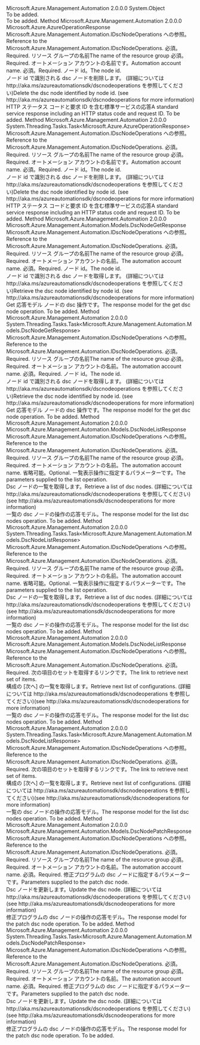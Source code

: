 <Type Name="DscNodeOperationsExtensions" FullName="Microsoft.Azure.Management.Automation.DscNodeOperationsExtensions">
  <TypeSignature Language="C#" Value="public static class DscNodeOperationsExtensions" />
  <TypeSignature Language="ILAsm" Value=".class public auto ansi abstract sealed beforefieldinit DscNodeOperationsExtensions extends System.Object" />
  <TypeSignature Language="DocId" Value="T:Microsoft.Azure.Management.Automation.DscNodeOperationsExtensions" />
  <TypeSignature Language="VB.NET" Value="Public Module DscNodeOperationsExtensions" />
  <TypeSignature Language="F#" Value="type DscNodeOperationsExtensions = class" />
  <AssemblyInfo>
    <AssemblyName>Microsoft.Azure.Management.Automation</AssemblyName>
    <AssemblyVersion>2.0.0.0</AssemblyVersion>
  </AssemblyInfo>
  <Base>
    <BaseTypeName>System.Object</BaseTypeName>
  </Base>
  <Interfaces />
  <Docs>
    <summary>To be added.</summary>
    <remarks>To be added.</remarks>
  </Docs>
  <Members>
    <Member MemberName="Delete">
      <MemberSignature Language="C#" Value="public static Microsoft.Azure.AzureOperationResponse Delete (this Microsoft.Azure.Management.Automation.IDscNodeOperations operations, string resourceGroupName, string automationAccount, Guid nodeId);" />
      <MemberSignature Language="ILAsm" Value=".method public static hidebysig class Microsoft.Azure.AzureOperationResponse Delete(class Microsoft.Azure.Management.Automation.IDscNodeOperations operations, string resourceGroupName, string automationAccount, valuetype System.Guid nodeId) cil managed" />
      <MemberSignature Language="DocId" Value="M:Microsoft.Azure.Management.Automation.DscNodeOperationsExtensions.Delete(Microsoft.Azure.Management.Automation.IDscNodeOperations,System.String,System.String,System.Guid)" />
      <MemberSignature Language="VB.NET" Value="&lt;Extension()&gt;&#xA;Public Function Delete (operations As IDscNodeOperations, resourceGroupName As String, automationAccount As String, nodeId As Guid) As AzureOperationResponse" />
      <MemberSignature Language="F#" Value="static member Delete : Microsoft.Azure.Management.Automation.IDscNodeOperations * string * string * Guid -&gt; Microsoft.Azure.AzureOperationResponse" Usage="Microsoft.Azure.Management.Automation.DscNodeOperationsExtensions.Delete (operations, resourceGroupName, automationAccount, nodeId)" />
      <MemberType>Method</MemberType>
      <AssemblyInfo>
        <AssemblyName>Microsoft.Azure.Management.Automation</AssemblyName>
        <AssemblyVersion>2.0.0.0</AssemblyVersion>
      </AssemblyInfo>
      <ReturnValue>
        <ReturnType>Microsoft.Azure.AzureOperationResponse</ReturnType>
      </ReturnValue>
      <Parameters>
        <Parameter Name="operations" Type="Microsoft.Azure.Management.Automation.IDscNodeOperations" RefType="this" />
        <Parameter Name="resourceGroupName" Type="System.String" />
        <Parameter Name="automationAccount" Type="System.String" />
        <Parameter Name="nodeId" Type="System.Guid" />
      </Parameters>
      <Docs>
        <param name="operations">
            <span data-ttu-id="efe76-101">Microsoft.Azure.Management.Automation.IDscNodeOperations への参照。</span><span class="sxs-lookup"><span data-stu-id="efe76-101">Reference to the Microsoft.Azure.Management.Automation.IDscNodeOperations.</span></span>
            </param>
        <param name="resourceGroupName">
            <span data-ttu-id="efe76-102">必須。</span><span class="sxs-lookup"><span data-stu-id="efe76-102">Required.</span></span> <span data-ttu-id="efe76-103">リソース グループの名前</span><span class="sxs-lookup"><span data-stu-id="efe76-103">The name of the resource group</span></span>
            </param>
        <param name="automationAccount">
            <span data-ttu-id="efe76-104">必須。</span><span class="sxs-lookup"><span data-stu-id="efe76-104">Required.</span></span> <span data-ttu-id="efe76-105">オートメーション アカウントの名前です。</span><span class="sxs-lookup"><span data-stu-id="efe76-105">Automation account name.</span></span>
            </param>
        <param name="nodeId">
            <span data-ttu-id="efe76-106">必須。</span><span class="sxs-lookup"><span data-stu-id="efe76-106">Required.</span></span> <span data-ttu-id="efe76-107">ノード id。</span><span class="sxs-lookup"><span data-stu-id="efe76-107">The node id.</span></span>
            </param>
        <summary>
            <span data-ttu-id="efe76-108">ノード id で識別される dsc ノードを削除します。 (詳細については http://aka.ms/azureautomationsdk/dscnodeoperations を参照してください)</span><span class="sxs-lookup"><span data-stu-id="efe76-108">Delete the dsc node identified by node id.  (see http://aka.ms/azureautomationsdk/dscnodeoperations for more information)</span></span>
            </summary>
        <returns>
            <span data-ttu-id="efe76-109">HTTP ステータス コードと要求 ID を含む標準サービスの応答</span><span class="sxs-lookup"><span data-stu-id="efe76-109">A standard service response including an HTTP status code and request ID.</span></span>
            </returns>
        <remarks>To be added.</remarks>
      </Docs>
    </Member>
    <Member MemberName="DeleteAsync">
      <MemberSignature Language="C#" Value="public static System.Threading.Tasks.Task&lt;Microsoft.Azure.AzureOperationResponse&gt; DeleteAsync (this Microsoft.Azure.Management.Automation.IDscNodeOperations operations, string resourceGroupName, string automationAccount, Guid nodeId);" />
      <MemberSignature Language="ILAsm" Value=".method public static hidebysig class System.Threading.Tasks.Task`1&lt;class Microsoft.Azure.AzureOperationResponse&gt; DeleteAsync(class Microsoft.Azure.Management.Automation.IDscNodeOperations operations, string resourceGroupName, string automationAccount, valuetype System.Guid nodeId) cil managed" />
      <MemberSignature Language="DocId" Value="M:Microsoft.Azure.Management.Automation.DscNodeOperationsExtensions.DeleteAsync(Microsoft.Azure.Management.Automation.IDscNodeOperations,System.String,System.String,System.Guid)" />
      <MemberSignature Language="VB.NET" Value="&lt;Extension()&gt;&#xA;Public Function DeleteAsync (operations As IDscNodeOperations, resourceGroupName As String, automationAccount As String, nodeId As Guid) As Task(Of AzureOperationResponse)" />
      <MemberSignature Language="F#" Value="static member DeleteAsync : Microsoft.Azure.Management.Automation.IDscNodeOperations * string * string * Guid -&gt; System.Threading.Tasks.Task&lt;Microsoft.Azure.AzureOperationResponse&gt;" Usage="Microsoft.Azure.Management.Automation.DscNodeOperationsExtensions.DeleteAsync (operations, resourceGroupName, automationAccount, nodeId)" />
      <MemberType>Method</MemberType>
      <AssemblyInfo>
        <AssemblyName>Microsoft.Azure.Management.Automation</AssemblyName>
        <AssemblyVersion>2.0.0.0</AssemblyVersion>
      </AssemblyInfo>
      <ReturnValue>
        <ReturnType>System.Threading.Tasks.Task&lt;Microsoft.Azure.AzureOperationResponse&gt;</ReturnType>
      </ReturnValue>
      <Parameters>
        <Parameter Name="operations" Type="Microsoft.Azure.Management.Automation.IDscNodeOperations" RefType="this" />
        <Parameter Name="resourceGroupName" Type="System.String" />
        <Parameter Name="automationAccount" Type="System.String" />
        <Parameter Name="nodeId" Type="System.Guid" />
      </Parameters>
      <Docs>
        <param name="operations">
            <span data-ttu-id="efe76-110">Microsoft.Azure.Management.Automation.IDscNodeOperations への参照。</span><span class="sxs-lookup"><span data-stu-id="efe76-110">Reference to the Microsoft.Azure.Management.Automation.IDscNodeOperations.</span></span>
            </param>
        <param name="resourceGroupName">
            <span data-ttu-id="efe76-111">必須。</span><span class="sxs-lookup"><span data-stu-id="efe76-111">Required.</span></span> <span data-ttu-id="efe76-112">リソース グループの名前</span><span class="sxs-lookup"><span data-stu-id="efe76-112">The name of the resource group</span></span>
            </param>
        <param name="automationAccount">
            <span data-ttu-id="efe76-113">必須。</span><span class="sxs-lookup"><span data-stu-id="efe76-113">Required.</span></span> <span data-ttu-id="efe76-114">オートメーション アカウントの名前です。</span><span class="sxs-lookup"><span data-stu-id="efe76-114">Automation account name.</span></span>
            </param>
        <param name="nodeId">
            <span data-ttu-id="efe76-115">必須。</span><span class="sxs-lookup"><span data-stu-id="efe76-115">Required.</span></span> <span data-ttu-id="efe76-116">ノード id。</span><span class="sxs-lookup"><span data-stu-id="efe76-116">The node id.</span></span>
            </param>
        <summary>
            <span data-ttu-id="efe76-117">ノード id で識別される dsc ノードを削除します。 (詳細については http://aka.ms/azureautomationsdk/dscnodeoperations を参照してください)</span><span class="sxs-lookup"><span data-stu-id="efe76-117">Delete the dsc node identified by node id.  (see http://aka.ms/azureautomationsdk/dscnodeoperations for more information)</span></span>
            </summary>
        <returns>
            <span data-ttu-id="efe76-118">HTTP ステータス コードと要求 ID を含む標準サービスの応答</span><span class="sxs-lookup"><span data-stu-id="efe76-118">A standard service response including an HTTP status code and request ID.</span></span>
            </returns>
        <remarks>To be added.</remarks>
      </Docs>
    </Member>
    <Member MemberName="Get">
      <MemberSignature Language="C#" Value="public static Microsoft.Azure.Management.Automation.Models.DscNodeGetResponse Get (this Microsoft.Azure.Management.Automation.IDscNodeOperations operations, string resourceGroupName, string automationAccount, Guid nodeId);" />
      <MemberSignature Language="ILAsm" Value=".method public static hidebysig class Microsoft.Azure.Management.Automation.Models.DscNodeGetResponse Get(class Microsoft.Azure.Management.Automation.IDscNodeOperations operations, string resourceGroupName, string automationAccount, valuetype System.Guid nodeId) cil managed" />
      <MemberSignature Language="DocId" Value="M:Microsoft.Azure.Management.Automation.DscNodeOperationsExtensions.Get(Microsoft.Azure.Management.Automation.IDscNodeOperations,System.String,System.String,System.Guid)" />
      <MemberSignature Language="VB.NET" Value="&lt;Extension()&gt;&#xA;Public Function Get (operations As IDscNodeOperations, resourceGroupName As String, automationAccount As String, nodeId As Guid) As DscNodeGetResponse" />
      <MemberSignature Language="F#" Value="static member Get : Microsoft.Azure.Management.Automation.IDscNodeOperations * string * string * Guid -&gt; Microsoft.Azure.Management.Automation.Models.DscNodeGetResponse" Usage="Microsoft.Azure.Management.Automation.DscNodeOperationsExtensions.Get (operations, resourceGroupName, automationAccount, nodeId)" />
      <MemberType>Method</MemberType>
      <AssemblyInfo>
        <AssemblyName>Microsoft.Azure.Management.Automation</AssemblyName>
        <AssemblyVersion>2.0.0.0</AssemblyVersion>
      </AssemblyInfo>
      <ReturnValue>
        <ReturnType>Microsoft.Azure.Management.Automation.Models.DscNodeGetResponse</ReturnType>
      </ReturnValue>
      <Parameters>
        <Parameter Name="operations" Type="Microsoft.Azure.Management.Automation.IDscNodeOperations" RefType="this" />
        <Parameter Name="resourceGroupName" Type="System.String" />
        <Parameter Name="automationAccount" Type="System.String" />
        <Parameter Name="nodeId" Type="System.Guid" />
      </Parameters>
      <Docs>
        <param name="operations">
            <span data-ttu-id="efe76-119">Microsoft.Azure.Management.Automation.IDscNodeOperations への参照。</span><span class="sxs-lookup"><span data-stu-id="efe76-119">Reference to the Microsoft.Azure.Management.Automation.IDscNodeOperations.</span></span>
            </param>
        <param name="resourceGroupName">
            <span data-ttu-id="efe76-120">必須。</span><span class="sxs-lookup"><span data-stu-id="efe76-120">Required.</span></span> <span data-ttu-id="efe76-121">リソース グループの名前</span><span class="sxs-lookup"><span data-stu-id="efe76-121">The name of the resource group</span></span>
            </param>
        <param name="automationAccount">
            <span data-ttu-id="efe76-122">必須。</span><span class="sxs-lookup"><span data-stu-id="efe76-122">Required.</span></span> <span data-ttu-id="efe76-123">オートメーション アカウントの名前。</span><span class="sxs-lookup"><span data-stu-id="efe76-123">The automation account name.</span></span>
            </param>
        <param name="nodeId">
            <span data-ttu-id="efe76-124">必須。</span><span class="sxs-lookup"><span data-stu-id="efe76-124">Required.</span></span> <span data-ttu-id="efe76-125">ノード id。</span><span class="sxs-lookup"><span data-stu-id="efe76-125">The node id.</span></span>
            </param>
        <summary>
            <span data-ttu-id="efe76-126">ノード id で識別される dsc ノードを取得します。 (詳細については http://aka.ms/azureautomationsdk/dscnodeoperations を参照してください)</span><span class="sxs-lookup"><span data-stu-id="efe76-126">Retrieve the dsc node identified by node id.  (see http://aka.ms/azureautomationsdk/dscnodeoperations for more information)</span></span>
            </summary>
        <returns>
            <span data-ttu-id="efe76-127">Get 応答モデル ノードの dsc 操作です。</span><span class="sxs-lookup"><span data-stu-id="efe76-127">The response model for the get dsc node operation.</span></span>
            </returns>
        <remarks>To be added.</remarks>
      </Docs>
    </Member>
    <Member MemberName="GetAsync">
      <MemberSignature Language="C#" Value="public static System.Threading.Tasks.Task&lt;Microsoft.Azure.Management.Automation.Models.DscNodeGetResponse&gt; GetAsync (this Microsoft.Azure.Management.Automation.IDscNodeOperations operations, string resourceGroupName, string automationAccount, Guid nodeId);" />
      <MemberSignature Language="ILAsm" Value=".method public static hidebysig class System.Threading.Tasks.Task`1&lt;class Microsoft.Azure.Management.Automation.Models.DscNodeGetResponse&gt; GetAsync(class Microsoft.Azure.Management.Automation.IDscNodeOperations operations, string resourceGroupName, string automationAccount, valuetype System.Guid nodeId) cil managed" />
      <MemberSignature Language="DocId" Value="M:Microsoft.Azure.Management.Automation.DscNodeOperationsExtensions.GetAsync(Microsoft.Azure.Management.Automation.IDscNodeOperations,System.String,System.String,System.Guid)" />
      <MemberSignature Language="VB.NET" Value="&lt;Extension()&gt;&#xA;Public Function GetAsync (operations As IDscNodeOperations, resourceGroupName As String, automationAccount As String, nodeId As Guid) As Task(Of DscNodeGetResponse)" />
      <MemberSignature Language="F#" Value="static member GetAsync : Microsoft.Azure.Management.Automation.IDscNodeOperations * string * string * Guid -&gt; System.Threading.Tasks.Task&lt;Microsoft.Azure.Management.Automation.Models.DscNodeGetResponse&gt;" Usage="Microsoft.Azure.Management.Automation.DscNodeOperationsExtensions.GetAsync (operations, resourceGroupName, automationAccount, nodeId)" />
      <MemberType>Method</MemberType>
      <AssemblyInfo>
        <AssemblyName>Microsoft.Azure.Management.Automation</AssemblyName>
        <AssemblyVersion>2.0.0.0</AssemblyVersion>
      </AssemblyInfo>
      <ReturnValue>
        <ReturnType>System.Threading.Tasks.Task&lt;Microsoft.Azure.Management.Automation.Models.DscNodeGetResponse&gt;</ReturnType>
      </ReturnValue>
      <Parameters>
        <Parameter Name="operations" Type="Microsoft.Azure.Management.Automation.IDscNodeOperations" RefType="this" />
        <Parameter Name="resourceGroupName" Type="System.String" />
        <Parameter Name="automationAccount" Type="System.String" />
        <Parameter Name="nodeId" Type="System.Guid" />
      </Parameters>
      <Docs>
        <param name="operations">
            <span data-ttu-id="efe76-128">Microsoft.Azure.Management.Automation.IDscNodeOperations への参照。</span><span class="sxs-lookup"><span data-stu-id="efe76-128">Reference to the Microsoft.Azure.Management.Automation.IDscNodeOperations.</span></span>
            </param>
        <param name="resourceGroupName">
            <span data-ttu-id="efe76-129">必須。</span><span class="sxs-lookup"><span data-stu-id="efe76-129">Required.</span></span> <span data-ttu-id="efe76-130">リソース グループの名前</span><span class="sxs-lookup"><span data-stu-id="efe76-130">The name of the resource group</span></span>
            </param>
        <param name="automationAccount">
            <span data-ttu-id="efe76-131">必須。</span><span class="sxs-lookup"><span data-stu-id="efe76-131">Required.</span></span> <span data-ttu-id="efe76-132">オートメーション アカウントの名前。</span><span class="sxs-lookup"><span data-stu-id="efe76-132">The automation account name.</span></span>
            </param>
        <param name="nodeId">
            <span data-ttu-id="efe76-133">必須。</span><span class="sxs-lookup"><span data-stu-id="efe76-133">Required.</span></span> <span data-ttu-id="efe76-134">ノード id。</span><span class="sxs-lookup"><span data-stu-id="efe76-134">The node id.</span></span>
            </param>
        <summary>
            <span data-ttu-id="efe76-135">ノード id で識別される dsc ノードを取得します。 (詳細については http://aka.ms/azureautomationsdk/dscnodeoperations を参照してください)</span><span class="sxs-lookup"><span data-stu-id="efe76-135">Retrieve the dsc node identified by node id.  (see http://aka.ms/azureautomationsdk/dscnodeoperations for more information)</span></span>
            </summary>
        <returns>
            <span data-ttu-id="efe76-136">Get 応答モデル ノードの dsc 操作です。</span><span class="sxs-lookup"><span data-stu-id="efe76-136">The response model for the get dsc node operation.</span></span>
            </returns>
        <remarks>To be added.</remarks>
      </Docs>
    </Member>
    <Member MemberName="List">
      <MemberSignature Language="C#" Value="public static Microsoft.Azure.Management.Automation.Models.DscNodeListResponse List (this Microsoft.Azure.Management.Automation.IDscNodeOperations operations, string resourceGroupName, string automationAccount, Microsoft.Azure.Management.Automation.Models.DscNodeListParameters parameters);" />
      <MemberSignature Language="ILAsm" Value=".method public static hidebysig class Microsoft.Azure.Management.Automation.Models.DscNodeListResponse List(class Microsoft.Azure.Management.Automation.IDscNodeOperations operations, string resourceGroupName, string automationAccount, class Microsoft.Azure.Management.Automation.Models.DscNodeListParameters parameters) cil managed" />
      <MemberSignature Language="DocId" Value="M:Microsoft.Azure.Management.Automation.DscNodeOperationsExtensions.List(Microsoft.Azure.Management.Automation.IDscNodeOperations,System.String,System.String,Microsoft.Azure.Management.Automation.Models.DscNodeListParameters)" />
      <MemberSignature Language="VB.NET" Value="&lt;Extension()&gt;&#xA;Public Function List (operations As IDscNodeOperations, resourceGroupName As String, automationAccount As String, parameters As DscNodeListParameters) As DscNodeListResponse" />
      <MemberSignature Language="F#" Value="static member List : Microsoft.Azure.Management.Automation.IDscNodeOperations * string * string * Microsoft.Azure.Management.Automation.Models.DscNodeListParameters -&gt; Microsoft.Azure.Management.Automation.Models.DscNodeListResponse" Usage="Microsoft.Azure.Management.Automation.DscNodeOperationsExtensions.List (operations, resourceGroupName, automationAccount, parameters)" />
      <MemberType>Method</MemberType>
      <AssemblyInfo>
        <AssemblyName>Microsoft.Azure.Management.Automation</AssemblyName>
        <AssemblyVersion>2.0.0.0</AssemblyVersion>
      </AssemblyInfo>
      <ReturnValue>
        <ReturnType>Microsoft.Azure.Management.Automation.Models.DscNodeListResponse</ReturnType>
      </ReturnValue>
      <Parameters>
        <Parameter Name="operations" Type="Microsoft.Azure.Management.Automation.IDscNodeOperations" RefType="this" />
        <Parameter Name="resourceGroupName" Type="System.String" />
        <Parameter Name="automationAccount" Type="System.String" />
        <Parameter Name="parameters" Type="Microsoft.Azure.Management.Automation.Models.DscNodeListParameters" />
      </Parameters>
      <Docs>
        <param name="operations">
            <span data-ttu-id="efe76-137">Microsoft.Azure.Management.Automation.IDscNodeOperations への参照。</span><span class="sxs-lookup"><span data-stu-id="efe76-137">Reference to the Microsoft.Azure.Management.Automation.IDscNodeOperations.</span></span>
            </param>
        <param name="resourceGroupName">
            <span data-ttu-id="efe76-138">必須。</span><span class="sxs-lookup"><span data-stu-id="efe76-138">Required.</span></span> <span data-ttu-id="efe76-139">リソース グループの名前</span><span class="sxs-lookup"><span data-stu-id="efe76-139">The name of the resource group</span></span>
            </param>
        <param name="automationAccount">
            <span data-ttu-id="efe76-140">必須。</span><span class="sxs-lookup"><span data-stu-id="efe76-140">Required.</span></span> <span data-ttu-id="efe76-141">オートメーション アカウントの名前。</span><span class="sxs-lookup"><span data-stu-id="efe76-141">The automation account name.</span></span>
            </param>
        <param name="parameters">
            <span data-ttu-id="efe76-142">省略可能。</span><span class="sxs-lookup"><span data-stu-id="efe76-142">Optional.</span></span> <span data-ttu-id="efe76-143">一覧表示操作に指定するパラメーターです。</span><span class="sxs-lookup"><span data-stu-id="efe76-143">The parameters supplied to the list operation.</span></span>
            </param>
        <summary>
            <span data-ttu-id="efe76-144">Dsc ノードの一覧を取得します。</span><span class="sxs-lookup"><span data-stu-id="efe76-144">Retrieve a list of dsc nodes.</span></span>  <span data-ttu-id="efe76-145">(詳細については http://aka.ms/azureautomationsdk/dscnodeoperations を参照してください)</span><span class="sxs-lookup"><span data-stu-id="efe76-145">(see http://aka.ms/azureautomationsdk/dscnodeoperations for more information)</span></span>
            </summary>
        <returns>
            <span data-ttu-id="efe76-146">一覧の dsc ノードの操作の応答モデル。</span><span class="sxs-lookup"><span data-stu-id="efe76-146">The response model for the list dsc nodes operation.</span></span>
            </returns>
        <remarks>To be added.</remarks>
      </Docs>
    </Member>
    <Member MemberName="ListAsync">
      <MemberSignature Language="C#" Value="public static System.Threading.Tasks.Task&lt;Microsoft.Azure.Management.Automation.Models.DscNodeListResponse&gt; ListAsync (this Microsoft.Azure.Management.Automation.IDscNodeOperations operations, string resourceGroupName, string automationAccount, Microsoft.Azure.Management.Automation.Models.DscNodeListParameters parameters);" />
      <MemberSignature Language="ILAsm" Value=".method public static hidebysig class System.Threading.Tasks.Task`1&lt;class Microsoft.Azure.Management.Automation.Models.DscNodeListResponse&gt; ListAsync(class Microsoft.Azure.Management.Automation.IDscNodeOperations operations, string resourceGroupName, string automationAccount, class Microsoft.Azure.Management.Automation.Models.DscNodeListParameters parameters) cil managed" />
      <MemberSignature Language="DocId" Value="M:Microsoft.Azure.Management.Automation.DscNodeOperationsExtensions.ListAsync(Microsoft.Azure.Management.Automation.IDscNodeOperations,System.String,System.String,Microsoft.Azure.Management.Automation.Models.DscNodeListParameters)" />
      <MemberSignature Language="VB.NET" Value="&lt;Extension()&gt;&#xA;Public Function ListAsync (operations As IDscNodeOperations, resourceGroupName As String, automationAccount As String, parameters As DscNodeListParameters) As Task(Of DscNodeListResponse)" />
      <MemberSignature Language="F#" Value="static member ListAsync : Microsoft.Azure.Management.Automation.IDscNodeOperations * string * string * Microsoft.Azure.Management.Automation.Models.DscNodeListParameters -&gt; System.Threading.Tasks.Task&lt;Microsoft.Azure.Management.Automation.Models.DscNodeListResponse&gt;" Usage="Microsoft.Azure.Management.Automation.DscNodeOperationsExtensions.ListAsync (operations, resourceGroupName, automationAccount, parameters)" />
      <MemberType>Method</MemberType>
      <AssemblyInfo>
        <AssemblyName>Microsoft.Azure.Management.Automation</AssemblyName>
        <AssemblyVersion>2.0.0.0</AssemblyVersion>
      </AssemblyInfo>
      <ReturnValue>
        <ReturnType>System.Threading.Tasks.Task&lt;Microsoft.Azure.Management.Automation.Models.DscNodeListResponse&gt;</ReturnType>
      </ReturnValue>
      <Parameters>
        <Parameter Name="operations" Type="Microsoft.Azure.Management.Automation.IDscNodeOperations" RefType="this" />
        <Parameter Name="resourceGroupName" Type="System.String" />
        <Parameter Name="automationAccount" Type="System.String" />
        <Parameter Name="parameters" Type="Microsoft.Azure.Management.Automation.Models.DscNodeListParameters" />
      </Parameters>
      <Docs>
        <param name="operations">
            <span data-ttu-id="efe76-147">Microsoft.Azure.Management.Automation.IDscNodeOperations への参照。</span><span class="sxs-lookup"><span data-stu-id="efe76-147">Reference to the Microsoft.Azure.Management.Automation.IDscNodeOperations.</span></span>
            </param>
        <param name="resourceGroupName">
            <span data-ttu-id="efe76-148">必須。</span><span class="sxs-lookup"><span data-stu-id="efe76-148">Required.</span></span> <span data-ttu-id="efe76-149">リソース グループの名前</span><span class="sxs-lookup"><span data-stu-id="efe76-149">The name of the resource group</span></span>
            </param>
        <param name="automationAccount">
            <span data-ttu-id="efe76-150">必須。</span><span class="sxs-lookup"><span data-stu-id="efe76-150">Required.</span></span> <span data-ttu-id="efe76-151">オートメーション アカウントの名前。</span><span class="sxs-lookup"><span data-stu-id="efe76-151">The automation account name.</span></span>
            </param>
        <param name="parameters">
            <span data-ttu-id="efe76-152">省略可能。</span><span class="sxs-lookup"><span data-stu-id="efe76-152">Optional.</span></span> <span data-ttu-id="efe76-153">一覧表示操作に指定するパラメーターです。</span><span class="sxs-lookup"><span data-stu-id="efe76-153">The parameters supplied to the list operation.</span></span>
            </param>
        <summary>
            <span data-ttu-id="efe76-154">Dsc ノードの一覧を取得します。</span><span class="sxs-lookup"><span data-stu-id="efe76-154">Retrieve a list of dsc nodes.</span></span>  <span data-ttu-id="efe76-155">(詳細については http://aka.ms/azureautomationsdk/dscnodeoperations を参照してください)</span><span class="sxs-lookup"><span data-stu-id="efe76-155">(see http://aka.ms/azureautomationsdk/dscnodeoperations for more information)</span></span>
            </summary>
        <returns>
            <span data-ttu-id="efe76-156">一覧の dsc ノードの操作の応答モデル。</span><span class="sxs-lookup"><span data-stu-id="efe76-156">The response model for the list dsc nodes operation.</span></span>
            </returns>
        <remarks>To be added.</remarks>
      </Docs>
    </Member>
    <Member MemberName="ListNext">
      <MemberSignature Language="C#" Value="public static Microsoft.Azure.Management.Automation.Models.DscNodeListResponse ListNext (this Microsoft.Azure.Management.Automation.IDscNodeOperations operations, string nextLink);" />
      <MemberSignature Language="ILAsm" Value=".method public static hidebysig class Microsoft.Azure.Management.Automation.Models.DscNodeListResponse ListNext(class Microsoft.Azure.Management.Automation.IDscNodeOperations operations, string nextLink) cil managed" />
      <MemberSignature Language="DocId" Value="M:Microsoft.Azure.Management.Automation.DscNodeOperationsExtensions.ListNext(Microsoft.Azure.Management.Automation.IDscNodeOperations,System.String)" />
      <MemberSignature Language="VB.NET" Value="&lt;Extension()&gt;&#xA;Public Function ListNext (operations As IDscNodeOperations, nextLink As String) As DscNodeListResponse" />
      <MemberSignature Language="F#" Value="static member ListNext : Microsoft.Azure.Management.Automation.IDscNodeOperations * string -&gt; Microsoft.Azure.Management.Automation.Models.DscNodeListResponse" Usage="Microsoft.Azure.Management.Automation.DscNodeOperationsExtensions.ListNext (operations, nextLink)" />
      <MemberType>Method</MemberType>
      <AssemblyInfo>
        <AssemblyName>Microsoft.Azure.Management.Automation</AssemblyName>
        <AssemblyVersion>2.0.0.0</AssemblyVersion>
      </AssemblyInfo>
      <ReturnValue>
        <ReturnType>Microsoft.Azure.Management.Automation.Models.DscNodeListResponse</ReturnType>
      </ReturnValue>
      <Parameters>
        <Parameter Name="operations" Type="Microsoft.Azure.Management.Automation.IDscNodeOperations" RefType="this" />
        <Parameter Name="nextLink" Type="System.String" />
      </Parameters>
      <Docs>
        <param name="operations">
            <span data-ttu-id="efe76-157">Microsoft.Azure.Management.Automation.IDscNodeOperations への参照。</span><span class="sxs-lookup"><span data-stu-id="efe76-157">Reference to the Microsoft.Azure.Management.Automation.IDscNodeOperations.</span></span>
            </param>
        <param name="nextLink">
            <span data-ttu-id="efe76-158">必須。</span><span class="sxs-lookup"><span data-stu-id="efe76-158">Required.</span></span> <span data-ttu-id="efe76-159">次の項目のセットを取得するリンクです。</span><span class="sxs-lookup"><span data-stu-id="efe76-159">The link to retrieve next set of items.</span></span>
            </param>
        <summary>
            <span data-ttu-id="efe76-160">構成の [次へ] の一覧を取得します。</span><span class="sxs-lookup"><span data-stu-id="efe76-160">Retrieve next list of configurations.</span></span>  <span data-ttu-id="efe76-161">(詳細については http://aka.ms/azureautomationsdk/dscnodeoperations を参照してください)</span><span class="sxs-lookup"><span data-stu-id="efe76-161">(see http://aka.ms/azureautomationsdk/dscnodeoperations for more information)</span></span>
            </summary>
        <returns>
            <span data-ttu-id="efe76-162">一覧の dsc ノードの操作の応答モデル。</span><span class="sxs-lookup"><span data-stu-id="efe76-162">The response model for the list dsc nodes operation.</span></span>
            </returns>
        <remarks>To be added.</remarks>
      </Docs>
    </Member>
    <Member MemberName="ListNextAsync">
      <MemberSignature Language="C#" Value="public static System.Threading.Tasks.Task&lt;Microsoft.Azure.Management.Automation.Models.DscNodeListResponse&gt; ListNextAsync (this Microsoft.Azure.Management.Automation.IDscNodeOperations operations, string nextLink);" />
      <MemberSignature Language="ILAsm" Value=".method public static hidebysig class System.Threading.Tasks.Task`1&lt;class Microsoft.Azure.Management.Automation.Models.DscNodeListResponse&gt; ListNextAsync(class Microsoft.Azure.Management.Automation.IDscNodeOperations operations, string nextLink) cil managed" />
      <MemberSignature Language="DocId" Value="M:Microsoft.Azure.Management.Automation.DscNodeOperationsExtensions.ListNextAsync(Microsoft.Azure.Management.Automation.IDscNodeOperations,System.String)" />
      <MemberSignature Language="VB.NET" Value="&lt;Extension()&gt;&#xA;Public Function ListNextAsync (operations As IDscNodeOperations, nextLink As String) As Task(Of DscNodeListResponse)" />
      <MemberSignature Language="F#" Value="static member ListNextAsync : Microsoft.Azure.Management.Automation.IDscNodeOperations * string -&gt; System.Threading.Tasks.Task&lt;Microsoft.Azure.Management.Automation.Models.DscNodeListResponse&gt;" Usage="Microsoft.Azure.Management.Automation.DscNodeOperationsExtensions.ListNextAsync (operations, nextLink)" />
      <MemberType>Method</MemberType>
      <AssemblyInfo>
        <AssemblyName>Microsoft.Azure.Management.Automation</AssemblyName>
        <AssemblyVersion>2.0.0.0</AssemblyVersion>
      </AssemblyInfo>
      <ReturnValue>
        <ReturnType>System.Threading.Tasks.Task&lt;Microsoft.Azure.Management.Automation.Models.DscNodeListResponse&gt;</ReturnType>
      </ReturnValue>
      <Parameters>
        <Parameter Name="operations" Type="Microsoft.Azure.Management.Automation.IDscNodeOperations" RefType="this" />
        <Parameter Name="nextLink" Type="System.String" />
      </Parameters>
      <Docs>
        <param name="operations">
            <span data-ttu-id="efe76-163">Microsoft.Azure.Management.Automation.IDscNodeOperations への参照。</span><span class="sxs-lookup"><span data-stu-id="efe76-163">Reference to the Microsoft.Azure.Management.Automation.IDscNodeOperations.</span></span>
            </param>
        <param name="nextLink">
            <span data-ttu-id="efe76-164">必須。</span><span class="sxs-lookup"><span data-stu-id="efe76-164">Required.</span></span> <span data-ttu-id="efe76-165">次の項目のセットを取得するリンクです。</span><span class="sxs-lookup"><span data-stu-id="efe76-165">The link to retrieve next set of items.</span></span>
            </param>
        <summary>
            <span data-ttu-id="efe76-166">構成の [次へ] の一覧を取得します。</span><span class="sxs-lookup"><span data-stu-id="efe76-166">Retrieve next list of configurations.</span></span>  <span data-ttu-id="efe76-167">(詳細については http://aka.ms/azureautomationsdk/dscnodeoperations を参照してください)</span><span class="sxs-lookup"><span data-stu-id="efe76-167">(see http://aka.ms/azureautomationsdk/dscnodeoperations for more information)</span></span>
            </summary>
        <returns>
            <span data-ttu-id="efe76-168">一覧の dsc ノードの操作の応答モデル。</span><span class="sxs-lookup"><span data-stu-id="efe76-168">The response model for the list dsc nodes operation.</span></span>
            </returns>
        <remarks>To be added.</remarks>
      </Docs>
    </Member>
    <Member MemberName="Patch">
      <MemberSignature Language="C#" Value="public static Microsoft.Azure.Management.Automation.Models.DscNodePatchResponse Patch (this Microsoft.Azure.Management.Automation.IDscNodeOperations operations, string resourceGroupName, string automationAccount, Microsoft.Azure.Management.Automation.Models.DscNodePatchParameters parameters);" />
      <MemberSignature Language="ILAsm" Value=".method public static hidebysig class Microsoft.Azure.Management.Automation.Models.DscNodePatchResponse Patch(class Microsoft.Azure.Management.Automation.IDscNodeOperations operations, string resourceGroupName, string automationAccount, class Microsoft.Azure.Management.Automation.Models.DscNodePatchParameters parameters) cil managed" />
      <MemberSignature Language="DocId" Value="M:Microsoft.Azure.Management.Automation.DscNodeOperationsExtensions.Patch(Microsoft.Azure.Management.Automation.IDscNodeOperations,System.String,System.String,Microsoft.Azure.Management.Automation.Models.DscNodePatchParameters)" />
      <MemberSignature Language="VB.NET" Value="&lt;Extension()&gt;&#xA;Public Function Patch (operations As IDscNodeOperations, resourceGroupName As String, automationAccount As String, parameters As DscNodePatchParameters) As DscNodePatchResponse" />
      <MemberSignature Language="F#" Value="static member Patch : Microsoft.Azure.Management.Automation.IDscNodeOperations * string * string * Microsoft.Azure.Management.Automation.Models.DscNodePatchParameters -&gt; Microsoft.Azure.Management.Automation.Models.DscNodePatchResponse" Usage="Microsoft.Azure.Management.Automation.DscNodeOperationsExtensions.Patch (operations, resourceGroupName, automationAccount, parameters)" />
      <MemberType>Method</MemberType>
      <AssemblyInfo>
        <AssemblyName>Microsoft.Azure.Management.Automation</AssemblyName>
        <AssemblyVersion>2.0.0.0</AssemblyVersion>
      </AssemblyInfo>
      <ReturnValue>
        <ReturnType>Microsoft.Azure.Management.Automation.Models.DscNodePatchResponse</ReturnType>
      </ReturnValue>
      <Parameters>
        <Parameter Name="operations" Type="Microsoft.Azure.Management.Automation.IDscNodeOperations" RefType="this" />
        <Parameter Name="resourceGroupName" Type="System.String" />
        <Parameter Name="automationAccount" Type="System.String" />
        <Parameter Name="parameters" Type="Microsoft.Azure.Management.Automation.Models.DscNodePatchParameters" />
      </Parameters>
      <Docs>
        <param name="operations">
            <span data-ttu-id="efe76-169">Microsoft.Azure.Management.Automation.IDscNodeOperations への参照。</span><span class="sxs-lookup"><span data-stu-id="efe76-169">Reference to the Microsoft.Azure.Management.Automation.IDscNodeOperations.</span></span>
            </param>
        <param name="resourceGroupName">
            <span data-ttu-id="efe76-170">必須。</span><span class="sxs-lookup"><span data-stu-id="efe76-170">Required.</span></span> <span data-ttu-id="efe76-171">リソース グループの名前</span><span class="sxs-lookup"><span data-stu-id="efe76-171">The name of the resource group</span></span>
            </param>
        <param name="automationAccount">
            <span data-ttu-id="efe76-172">必須。</span><span class="sxs-lookup"><span data-stu-id="efe76-172">Required.</span></span> <span data-ttu-id="efe76-173">オートメーション アカウントの名前。</span><span class="sxs-lookup"><span data-stu-id="efe76-173">The automation account name.</span></span>
            </param>
        <param name="parameters">
            <span data-ttu-id="efe76-174">必須。</span><span class="sxs-lookup"><span data-stu-id="efe76-174">Required.</span></span> <span data-ttu-id="efe76-175">修正プログラムの dsc ノードに指定するパラメーターです。</span><span class="sxs-lookup"><span data-stu-id="efe76-175">Parameters supplied to the patch dsc node.</span></span>
            </param>
        <summary>
            <span data-ttu-id="efe76-176">Dsc ノードを更新します。</span><span class="sxs-lookup"><span data-stu-id="efe76-176">Update the dsc node.</span></span>  <span data-ttu-id="efe76-177">(詳細については http://aka.ms/azureautomationsdk/dscnodeoperations を参照してください)</span><span class="sxs-lookup"><span data-stu-id="efe76-177">(see http://aka.ms/azureautomationsdk/dscnodeoperations for more information)</span></span>
            </summary>
        <returns>
            <span data-ttu-id="efe76-178">修正プログラムの dsc ノードの操作の応答モデル。</span><span class="sxs-lookup"><span data-stu-id="efe76-178">The response model for the patch dsc node operation.</span></span>
            </returns>
        <remarks>To be added.</remarks>
      </Docs>
    </Member>
    <Member MemberName="PatchAsync">
      <MemberSignature Language="C#" Value="public static System.Threading.Tasks.Task&lt;Microsoft.Azure.Management.Automation.Models.DscNodePatchResponse&gt; PatchAsync (this Microsoft.Azure.Management.Automation.IDscNodeOperations operations, string resourceGroupName, string automationAccount, Microsoft.Azure.Management.Automation.Models.DscNodePatchParameters parameters);" />
      <MemberSignature Language="ILAsm" Value=".method public static hidebysig class System.Threading.Tasks.Task`1&lt;class Microsoft.Azure.Management.Automation.Models.DscNodePatchResponse&gt; PatchAsync(class Microsoft.Azure.Management.Automation.IDscNodeOperations operations, string resourceGroupName, string automationAccount, class Microsoft.Azure.Management.Automation.Models.DscNodePatchParameters parameters) cil managed" />
      <MemberSignature Language="DocId" Value="M:Microsoft.Azure.Management.Automation.DscNodeOperationsExtensions.PatchAsync(Microsoft.Azure.Management.Automation.IDscNodeOperations,System.String,System.String,Microsoft.Azure.Management.Automation.Models.DscNodePatchParameters)" />
      <MemberSignature Language="VB.NET" Value="&lt;Extension()&gt;&#xA;Public Function PatchAsync (operations As IDscNodeOperations, resourceGroupName As String, automationAccount As String, parameters As DscNodePatchParameters) As Task(Of DscNodePatchResponse)" />
      <MemberSignature Language="F#" Value="static member PatchAsync : Microsoft.Azure.Management.Automation.IDscNodeOperations * string * string * Microsoft.Azure.Management.Automation.Models.DscNodePatchParameters -&gt; System.Threading.Tasks.Task&lt;Microsoft.Azure.Management.Automation.Models.DscNodePatchResponse&gt;" Usage="Microsoft.Azure.Management.Automation.DscNodeOperationsExtensions.PatchAsync (operations, resourceGroupName, automationAccount, parameters)" />
      <MemberType>Method</MemberType>
      <AssemblyInfo>
        <AssemblyName>Microsoft.Azure.Management.Automation</AssemblyName>
        <AssemblyVersion>2.0.0.0</AssemblyVersion>
      </AssemblyInfo>
      <ReturnValue>
        <ReturnType>System.Threading.Tasks.Task&lt;Microsoft.Azure.Management.Automation.Models.DscNodePatchResponse&gt;</ReturnType>
      </ReturnValue>
      <Parameters>
        <Parameter Name="operations" Type="Microsoft.Azure.Management.Automation.IDscNodeOperations" RefType="this" />
        <Parameter Name="resourceGroupName" Type="System.String" />
        <Parameter Name="automationAccount" Type="System.String" />
        <Parameter Name="parameters" Type="Microsoft.Azure.Management.Automation.Models.DscNodePatchParameters" />
      </Parameters>
      <Docs>
        <param name="operations">
            <span data-ttu-id="efe76-179">Microsoft.Azure.Management.Automation.IDscNodeOperations への参照。</span><span class="sxs-lookup"><span data-stu-id="efe76-179">Reference to the Microsoft.Azure.Management.Automation.IDscNodeOperations.</span></span>
            </param>
        <param name="resourceGroupName">
            <span data-ttu-id="efe76-180">必須。</span><span class="sxs-lookup"><span data-stu-id="efe76-180">Required.</span></span> <span data-ttu-id="efe76-181">リソース グループの名前</span><span class="sxs-lookup"><span data-stu-id="efe76-181">The name of the resource group</span></span>
            </param>
        <param name="automationAccount">
            <span data-ttu-id="efe76-182">必須。</span><span class="sxs-lookup"><span data-stu-id="efe76-182">Required.</span></span> <span data-ttu-id="efe76-183">オートメーション アカウントの名前。</span><span class="sxs-lookup"><span data-stu-id="efe76-183">The automation account name.</span></span>
            </param>
        <param name="parameters">
            <span data-ttu-id="efe76-184">必須。</span><span class="sxs-lookup"><span data-stu-id="efe76-184">Required.</span></span> <span data-ttu-id="efe76-185">修正プログラムの dsc ノードに指定するパラメーターです。</span><span class="sxs-lookup"><span data-stu-id="efe76-185">Parameters supplied to the patch dsc node.</span></span>
            </param>
        <summary>
            <span data-ttu-id="efe76-186">Dsc ノードを更新します。</span><span class="sxs-lookup"><span data-stu-id="efe76-186">Update the dsc node.</span></span>  <span data-ttu-id="efe76-187">(詳細については http://aka.ms/azureautomationsdk/dscnodeoperations を参照してください)</span><span class="sxs-lookup"><span data-stu-id="efe76-187">(see http://aka.ms/azureautomationsdk/dscnodeoperations for more information)</span></span>
            </summary>
        <returns>
            <span data-ttu-id="efe76-188">修正プログラムの dsc ノードの操作の応答モデル。</span><span class="sxs-lookup"><span data-stu-id="efe76-188">The response model for the patch dsc node operation.</span></span>
            </returns>
        <remarks>To be added.</remarks>
      </Docs>
    </Member>
  </Members>
</Type>
